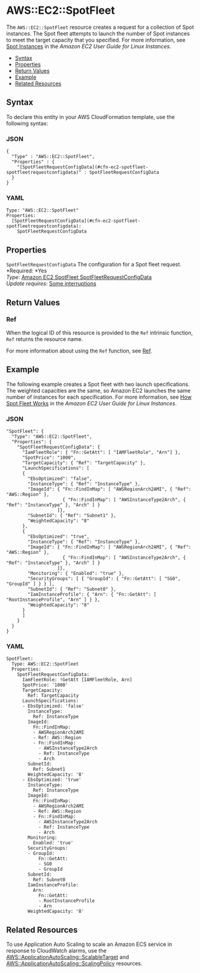 # AWS::EC2::SpotFleet<a name="aws-resource-ec2-spotfleet"></a>

The `AWS::EC2::SpotFleet` resource creates a request for a collection of Spot instances\. The Spot fleet attempts to launch the number of Spot instances to meet the target capacity that you specified\. For more information, see [Spot Instances](http://docs.aws.amazon.com/AWSEC2/latest/UserGuide/using-spot-instances.html) in the *Amazon EC2 User Guide for Linux Instances*\.


+ [Syntax](#aws-resource-ec2-spotfleet-syntax)
+ [Properties](#w3ab2c21c10d438b9)
+ [Return Values](#w3ab2c21c10d438c11)
+ [Example](#w3ab2c21c10d438c13)
+ [Related Resources](#w3ab2c21c10d438c15)

## Syntax<a name="aws-resource-ec2-spotfleet-syntax"></a>

To declare this entity in your AWS CloudFormation template, use the following syntax:

### JSON<a name="aws-resource-ec2-spotfleet-syntax.json"></a>

```
{
  "Type" : "AWS::EC2::SpotFleet",
  "Properties" : {
    "[SpotFleetRequestConfigData](#cfn-ec2-spotfleet-spotfleetrequestconfigdata)" : SpotFleetRequestConfigData
  }
}
```

### YAML<a name="aws-resource-ec2-spotfleet-syntax.yaml"></a>

```
Type: "AWS::EC2::SpotFleet"
Properties: 
  [SpotFleetRequestConfigData](#cfn-ec2-spotfleet-spotfleetrequestconfigdata):
    SpotFleetRequestConfigData
```

## Properties<a name="w3ab2c21c10d438b9"></a>

`SpotFleetRequestConfigData`  <a name="cfn-ec2-spotfleet-spotfleetrequestconfigdata"></a>
The configuration for a Spot fleet request\.  
*Required: *Yes  
*Type*: [Amazon EC2 SpotFleet SpotFleetRequestConfigData](aws-properties-ec2-spotfleet-spotfleetrequestconfigdata.md)  
*Update requires*: [Some interruptions](using-cfn-updating-stacks-update-behaviors.md#update-some-interrupt)

## Return Values<a name="w3ab2c21c10d438c11"></a>

### Ref<a name="w3ab2c21c10d438c11b2"></a>

When the logical ID of this resource is provided to the `Ref` intrinsic function, `Ref` returns the resource name\.

For more information about using the `Ref` function, see [Ref](intrinsic-function-reference-ref.md)\.

## Example<a name="w3ab2c21c10d438c13"></a>

The following example creates a Spot fleet with two launch specifications\. The weighted capacities are the same, so Amazon EC2 launches the same number of instances for each specification\. For more information, see [How Spot Fleet Works](http://docs.aws.amazon.com/AWSEC2/latest/UserGuide/spot-fleet.html) in the *Amazon EC2 User Guide for Linux Instances*\.

### JSON<a name="aws-resource-ec2-spotfleet-example-1.json"></a>

```
"SpotFleet": {
  "Type": "AWS::EC2::SpotFleet",
  "Properties": {
    "SpotFleetRequestConfigData": {
      "IamFleetRole": { "Fn::GetAtt": [ "IAMFleetRole", "Arn"] },
      "SpotPrice": "1000",
      "TargetCapacity": { "Ref": "TargetCapacity" },
      "LaunchSpecifications": [
      {
        "EbsOptimized": "false",
        "InstanceType": { "Ref": "InstanceType" },
        "ImageId": { "Fn::FindInMap": [ "AWSRegionArch2AMI", { "Ref": "AWS::Region" },
                     { "Fn::FindInMap": [ "AWSInstanceType2Arch", { "Ref": "InstanceType" }, "Arch" ] }
                   ]},
        "SubnetId": { "Ref": "Subnet1" },
        "WeightedCapacity": "8"
      },
      {
        "EbsOptimized": "true",
        "InstanceType": { "Ref": "InstanceType" },
        "ImageId": { "Fn::FindInMap": [ "AWSRegionArch2AMI", { "Ref": "AWS::Region" },
                     { "Fn::FindInMap": [ "AWSInstanceType2Arch", { "Ref": "InstanceType" }, "Arch" ] }
                   ]},
        "Monitoring": { "Enabled": "true" },
        "SecurityGroups": [ { "GroupId": { "Fn::GetAtt": [ "SG0", "GroupId" ] } } ],
        "SubnetId": { "Ref": "Subnet0" },
        "IamInstanceProfile": { "Arn": { "Fn::GetAtt": [ "RootInstanceProfile", "Arn" ] } },
        "WeightedCapacity": "8"
      }
      ]
    }
  }
}
```

### YAML<a name="aws-resource-ec2-spotfleet-example-1.yaml"></a>

```
SpotFleet:
  Type: AWS::EC2::SpotFleet
  Properties:
    SpotFleetRequestConfigData:
      IamFleetRole: !GetAtt [IAMFleetRole, Arn]
      SpotPrice: '1000'
      TargetCapacity:
        Ref: TargetCapacity
      LaunchSpecifications:
      - EbsOptimized: 'false'
        InstanceType:
          Ref: InstanceType
        ImageId:
          Fn::FindInMap:
          - AWSRegionArch2AMI
          - Ref: AWS::Region
          - Fn::FindInMap:
            - AWSInstanceType2Arch
            - Ref: InstanceType
            - Arch
        SubnetId:
          Ref: Subnet1
        WeightedCapacity: '8'
      - EbsOptimized: 'true'
        InstanceType:
          Ref: InstanceType
        ImageId:
          Fn::FindInMap:
          - AWSRegionArch2AMI
          - Ref: AWS::Region
          - Fn::FindInMap:
            - AWSInstanceType2Arch
            - Ref: InstanceType
            - Arch
        Monitoring:
          Enabled: 'true'
        SecurityGroups:
        - GroupId:
            Fn::GetAtt:
            - SG0
            - GroupId
        SubnetId:
          Ref: Subnet0
        IamInstanceProfile:
          Arn:
            Fn::GetAtt:
            - RootInstanceProfile
            - Arn
        WeightedCapacity: '8'
```

## Related Resources<a name="w3ab2c21c10d438c15"></a>

To use Application Auto Scaling to scale an Amazon ECS service in response to CloudWatch alarms, use the [AWS::ApplicationAutoScaling::ScalableTarget](aws-resource-applicationautoscaling-scalabletarget.md) and [AWS::ApplicationAutoScaling::ScalingPolicy](aws-resource-applicationautoscaling-scalingpolicy.md) resources\.
